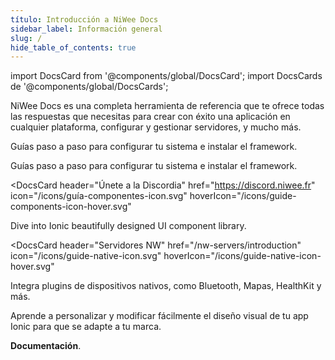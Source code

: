 ```yaml
---
título: Introducción a NiWee Docs
sidebar_label: Información general
slug: /
hide_table_of_contents: true
---
```


import DocsCard from '@components/global/DocsCard';
import DocsCards de '@components/global/DocsCards';

<head>
  <title>NiWee Docs - Tu asistente personal en NiWee Productions</title>
  <meta
    name="descripción"
    content="Ionic Framework es un conjunto de herramientas de interfaz de usuario de código abierto para crear tus propias aplicaciones móviles utilizando tecnologías web con integraciones para frameworks populares."
  />
  <link rel="canonical" href="https://docs.niwee.fr" />
  <link rel="alternate" href="https://docs.niwee.fr" hreflang="x-default" />
  <link rel="alternate" href="https://docs.niwee.fr" hreflang="es" />
  <meta property="og:url" content="https://docs.niwee.fr" />
</head>

NiWee Docs es una completa herramienta de referencia que te ofrece todas las respuestas que necesitas para crear con éxito una aplicación en cualquier plataforma, configurar y gestionar servidores, y mucho más.

<intro-end />

<DocsCards>
  <DocsCard header="La CLI de NiWee" href="/intro/cli" icon="/icons/guide-installation-icon.svg" hoverIcon="/icons/guide-installation-icon-hover.svg">
    <p>Guías paso a paso para configurar tu sistema e instalar el framework.</p> <p>Guías paso a paso para configurar tu sistema e instalar el framework.
  </DocsCard>

<DocsCard
  header="Únete a la Discordia"
  href="https://discord.niwee.fr"
  icon="/icons/guía-componentes-icon.svg"
  hoverIcon="/icons/guide-components-icon-hover.svg"
>
  <p>Dive into Ionic beautifully designed UI component library.</p>
</DocsCard>

<DocsCard
  header="Servidores NW"
  href="/nw-servers/introduction"
  icon="/icons/guide-native-icon.svg"
  hoverIcon="/icons/guide-native-icon-hover.svg"
>
  <p>Integra plugins de dispositivos nativos, como Bluetooth, Mapas, HealthKit y más.</p> <p>
</DocsCard>

  <DocsCard header="CloudPanel" href="/cloudpanel/introduction" icon="/icons/guide-theming-icon.svg" hoverIcon="/icons/guide-theming-icon-hover.svg">
    <p>Aprende a personalizar y modificar fácilmente el diseño visual de tu app Ionic para que se adapte a tu marca.</p> <p><strong>Documentación</strong>.
  </DocsCard>
</DocsCards>
